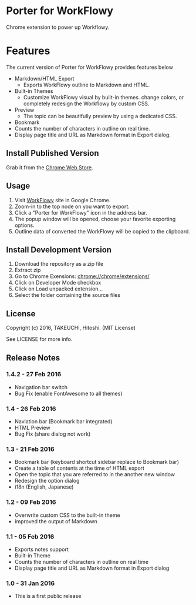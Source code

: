 Porter for WorkFlowy
============
Chrome extension to power up Workflowy.

Features
============
The current version of Porter for WorkFlowy provides features below

* Markdown/HTML Export
	* Exports WorkFlowy outline to Markdown and HTML.
* Built-in Themes
	* Customize WorkFlowy visual by built-in themes. change colors, or completely redesign the Workflowy by custom CSS.
* Preview
	* The topic can be beautifully preview by using a dedicated CSS.
* Bookmark
* Counts the number of characters in outline on real time.
* Display page title and URL as Markdown format in Export dialog.


Install Published Version
-------------------------
Grab it from the [Chrome Web Store](https://chrome.google.com/webstore/detail/porter-for-workflowy/jbcgipgkafpibecoejadaebkkbjnbcaj).

Usage
-----
1. Visit [WorkFlowy](http://workflowy.com/) site in Google Chrome.
2. Zoom-in to the top node on you want to export.
3. Click a "Porter for WorkFlowy" icon in the address bar.
4. The popup window will be opened, choose your favorite exporting options.
5. Outline data of converted the WorkFlowy will be copied to the clipboard.

Install Development Version
---------------------------
1. Download the repository as a zip file
2. Extract zip
3. Go to Chrome Exensions: [chrome://chrome/extensions/](chrome://chrome/extensions/)
4. Click on Developer Mode checkbox
5. Click on Load unpacked extension...
6. Select the folder containing the source files

License
------
Copyright (c) 2016, TAKEUCHI, Hitoshi. (MIT License)

See LICENSE for more info.

Release Notes
--------
### 1.4.2 - 27 Feb 2016
- Navigation bar switch
- Bug Fix (enable FontAwesome to all themes)

### 1.4 - 26 Feb 2016
- Naviation bar (Bookmark bar integrated)
- HTML Preview
- Bug Fix (share dialog not work)

### 1.3 - 21 Feb 2016
- Bookmark bar (keyboard shortcut sidebar replace to Bookmark bar)
- Create a table of contents at the time of HTML export
- Open the topic that you are referred to in the another new window
- Redesign the option dialog
- i18n (English, Japanese)

### 1.2 - 09 Feb 2016
- Overwrite custom CSS to the built-in theme
- improved the output of Markdown

### 1.1 - 05 Feb 2016
- Exports notes support
- Built-in Theme
- Counts the number of characters in outline on real time
- Display page title and URL as Markdown format in Export dialog

### 1.0 - 31 Jan 2016
- This is a first public release
